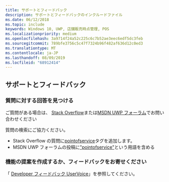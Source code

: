 ```yaml
---
title: サポートとフィードバック
description: サポートとフィードバックのインクルードファイル
ms.date: 06/12/2018
ms.topic: include
keywords: Windows 10, UWP, 店舗販売時点管理, POS
ms.localizationpriority: medium
ms.openlocfilehash: 3a9714f24a52c225c6c7b52ae3eec6edf5dc3feb
ms.sourcegitcommit: 789bfe3756c5c47f7324b96f482af636d12c0ed3
ms.translationtype: MT
ms.contentlocale: ja-JP
ms.lasthandoff: 08/09/2019
ms.locfileid: "68912414"
---
```

## <a name="support-and-feedback"></a>サポートとフィードバック

### <a name="find-answers-to-your-questions"></a>質問に対する回答を見つける

ご質問がある場合は、 [Stack Overflow](https://aka.ms/pos-stackoverflow)または[MSDN UWP フォーラム](https://social.msdn.microsoft.com/Forums/en-US/home?forum=wpdevelop&filter=alltypes&sort=relevancedesc&searchTerm=%5Bpointofservice%5D)でお問い合わせください

質問の検索にご協力ください。
- Stack Overflow の質問に[pointofservice](https://aka.ms/pos-stackoverflow)タグを追加します。 
- MSDN UWP フォーラムの投稿に["pointofservice"](https://social.msdn.microsoft.com/Forums/en-US/home?forum=wpdevelop&filter=alltypes&sort=relevancedesc&searchTerm=%5Bpointofservice%5D)という用語を含める

### <a name="make-feature-suggestions-or-give-feedback"></a>機能の提案を作成するか、フィードバックをお寄せください
「 [Developer フィードバック UserVoice](https://wpdev.uservoice.com/forums/110705-universal-windows-platform?category_id=202594)」を参照してください。
